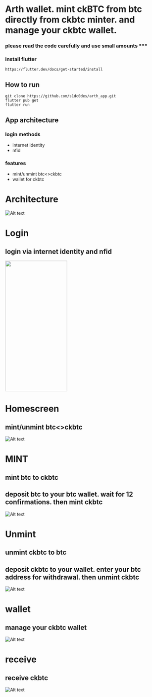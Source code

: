 
# Arth wallet. mint ckBTC from btc directly from ckbtc minter. and manage your ckbtc wallet.
### please read the code carefully and use small amounts ***

### install flutter
    https://flutter.dev/docs/get-started/install


## How to run
   ```
   git clone https://github.com/s1dc0des/arth_app.git
   flutter pub get
   flutter run
   ```




## App architecture

### login methods
   - internet identity
   - nfid


### features
   - mint/unmint btc<>ckbtc
   - wallet for ckbtc


# Architecture
![Alt text](/screenshots/architecture.png)

# Login
## login via internet identity and nfid
<!-- ![Alt text](/screenshots/login.jpeg) -->
<img src="/screenshots/login.jpeg" width="200" height="420">

# Homescreen
## mint/unmint btc<>ckbtc
![Alt text](/screenshots/home.png)

# MINT
## mint btc to ckbtc
## deposit btc to your btc wallet. wait for 12 confirmations. then mint ckbtc
![Alt text](/screenshots/mint.png)


# Unmint
## unmint ckbtc to btc
## deposit ckbtc to your wallet. enter your btc address for withdrawal. then unmint ckbtc
![Alt text](/screenshots/unmint.png)


# wallet
## manage your ckbtc wallet
![Alt text](/screenshots/wallet.png)

# receive
## receive ckbtc
![Alt text](/screenshots/qr.PNG)